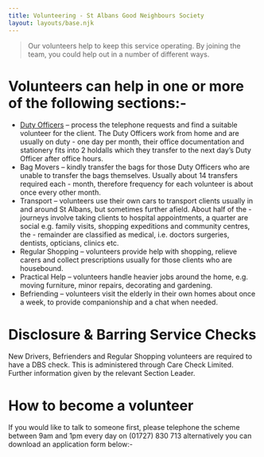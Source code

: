 ```yaml
---
title: Volunteering - St Albans Good Neighbours Society
layout: layouts/base.njk
---
```

> Our volunteers help to keep this service operating. By joining the team, you could help out in a number of different ways.


# Volunteers can help in one or more of the following sections:-

- [Duty Officers](/a-duty-officers-day) – process the telephone requests and find a suitable volunteer for the client.  The Duty Officers work from home and are usually on duty - one day per month, their office documentation and stationery fits into 2 holdalls which they transfer to the next day’s Duty Officer after office hours.
- Bag Movers – kindly transfer the bags for those Duty Officers who are unable to transfer the bags themselves.  Usually about 14 transfers required each - month, therefore frequency for each volunteer is about once every other month.
- Transport – volunteers use their own cars to transport clients usually in and around St Albans, but sometimes further afield.  About half of the - journeys involve taking clients to hospital appointments, a quarter are social e.g. family visits, shopping expeditions and community centres, the - remainder are classified as medical, i.e. doctors surgeries, dentists, opticians, clinics etc.
- Regular Shopping – volunteers provide help with shopping, relieve carers and collect prescriptions usually for those clients who are housebound.
- Practical Help – volunteers handle heavier jobs around the home, e.g. moving furniture, minor repairs, decorating and gardening.
- Befriending – volunteers visit the elderly in their own homes about once a week, to provide companionship and a chat when needed.


# Disclosure & Barring Service Checks

New Drivers, Befrienders and Regular Shopping volunteers are required to have a DBS check. This is administered through Care Check Limited.  Further information given by the relevant Section Leader.


# How to become a volunteer

If you would like to talk to someone first, please telephone the scheme between 9am and 1pm every day on
(01727) 830 713 alternatively you can download an application form below:-





